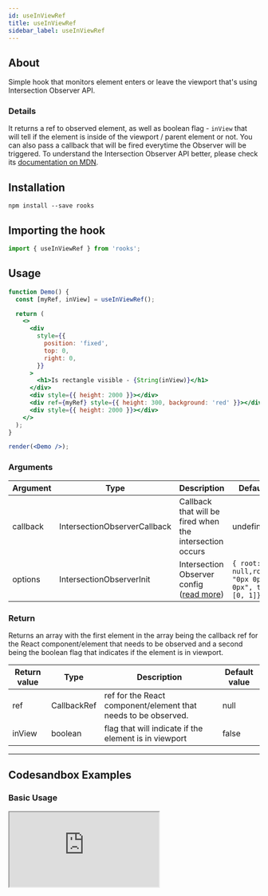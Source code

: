 ```yaml
---
id: useInViewRef
title: useInViewRef
sidebar_label: useInViewRef
---
```


## About

Simple hook that monitors element enters or leave the viewport that's using Intersection Observer API.

### Details

It returns a ref to observed element, as well as boolean flag - `inView` that will tell if the element is inside of the viewport / parent element or not. You can also pass a callback that will be fired everytime the Observer will be triggered. To understand the Intersection Observer API better, please check its [documentation on MDN](https://developer.mozilla.org/en-US/docs/Web/API/Intersection_Observer_API).

[//]: # 'Main'

## Installation

    npm install --save rooks

## Importing the hook

```javascript
import { useInViewRef } from 'rooks';
```

## Usage

```jsx
function Demo() {
  const [myRef, inView] = useInViewRef();

  return (
    <>
      <div
        style={{
          position: 'fixed',
          top: 0,
          right: 0,
        }}
      >
        <h1>Is rectangle visible - {String(inView)}</h1>
      </div>
      <div style={{ height: 2000 }}></div>
      <div ref={myRef} style={{ height: 300, background: 'red' }}></div>
      <div style={{ height: 2000 }}></div>
    </>
  );
}

render(<Demo />);
```

### Arguments

| Argument | Type                         | Description                                                                                                                  | Default Value                                                    | Required |
| -------- | ---------------------------- | ---------------------------------------------------------------------------------------------------------------------------- | ---------------------------------------------------------------- | -------- |
| callback | IntersectionObserverCallback | Callback that will be fired when the intersection occurs                                                                     | undefined                                                        | no       |
| options  | IntersectionObserverInit     | Intersection Observer config ([read more](https://developer.mozilla.org/en-US/docs/Web/API/IntersectionObserver#properties)) | `{ root: null,rootMargin: "0px 0px 0px 0px", threshold: [0, 1]}` | no       |

### Return

Returns an array with the first element in the array being the callback ref for the React component/element that needs to be observed and a second being the boolean flag that indicates if the element is in viewport.

| Return value | Type        | Description                                                    | Default value |
| ------------ | ----------- | -------------------------------------------------------------- | ------------- |
| ref          | CallbackRef | ref for the React component/element that needs to be observed. | null          |
| inView       | boolean     | flag that will indicate if the element is in viewport          | false         |

---

## Codesandbox Examples

### Basic Usage

<iframe src="https://codesandbox.io/s/useInViewRef-juc75?fontsize=14&hidenavigation=1&module=%2Fsrc%2FApp.js&theme=dark"
     style={{
        width: "100%",
        height: 500,
        border: 0,
        borderRadius: 4,
        overflow: "hidden"
    }}
     title="useInViewRef"
     allow="accelerometer; ambient-light-sensor; camera; encrypted-media; geolocation; gyroscope; hid; microphone; midi; payment; usb; vr; xr-spatial-tracking"
     sandbox="allow-forms allow-modals allow-popups allow-presentation allow-same-origin allow-scripts"
/>


## Join Bhargav's discord server

You can click on the floating discord icon at the bottom right of the screen and talk to us in our server.
